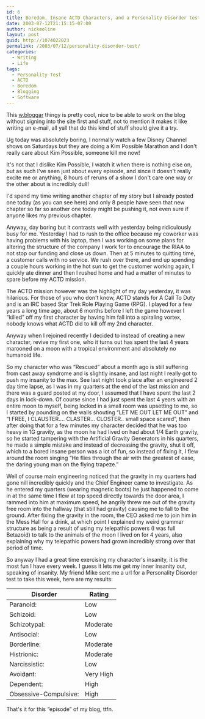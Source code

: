```yaml
---
id: 6
title: Boredom, Insane ACTD Characters, and a Personality Disorder test
date: 2003-07-12T21:15:15-07:00
author: nickmoline
layout: post
guid: http://1074022023
permalink: /2003/07/12/personality-disorder-test/
categories:
  - Writing
  - Life
tags:
  - Personality Test
  - ACTD
  - Boredom
  - Blogging
  - Software
---
```

This [w.bloggar](http://web.archive.org/web/20090503155719/http://www.wbloggar.com/) thingy is pretty cool, nice to be able to work on the blog without signing into the site first and stuff, not to mention it makes it like writing an e-mail, all yall that do this kind of stuff should give it a try.

Ug today was absolutely boring, I normally watch a few Disney Channel shows on Saturdays but they are doing a Kim Possible Marathon and I don't really care about Kim Possible, someone kill me now!

<!--more-->

It's not that I dislike Kim Possible, I watch it when there is nothing else on, but as such I've seen just about every episode, and since it doesn't really excite me or anything, 8 hours of reruns of a show I don't care one way or the other about is incredibly dull!

I'd spend my time writing another chapter of my story but I already posted one today (as you can see here) and only 8 people have seen that new chapter so far so another one today might be pushing it, not even sure if anyone likes my previous chapter.

Anyway, day boring but it contrasts well with yesterday being ridiculously busy for me. Yesterday I had to rush to the office because my coworker was having problems with his laptop, then I was working on some plans for altering the structure of the company I work for to encourage the RIAA to not stop our funding and close us down. Then at 5 minutes to quitting time, a customer calls with no service. We rush over there, and end up spending a couple hours working in the hot sun to get the customer working again, I quickly ate dinner and then I rushed home and had a matter of minutes to spare before my ACTD mission.

The ACTD mission however was the highlight of my day yesterday, it was hilarious. For those of you who don't know, ACTD stands for A Call To Duty and is an IRC based Star Trek Role Playing Game (RPG). I played for a few years a long time ago, about 6 months before I left the game however I &#8220;killed&#8221; off my first character by having him fall into a spiraling vortex, nobody knows what ACTD did to kill off my 2nd character.

Anyway when I rejoined recently I decided to instead of creating a new character, revive my first one, who it turns out has spent the last 4 years marooned on a moon with a tropical environment and absolutely no humanoid life.

So my character who was &#8220;Rescued&#8221; about a month ago is still suffering from cast away syndrome and is slightly insane, and last night I really got to push my insanity to the max. See last night took place after an engineered 2 day time lapse, as I was in my quarters at the end of the last mission and there was a guard posted at my door, I assumed that I have spent the last 2 days in lock-down. Of course since I had just spent the last 4 years with an entire moon to myself, being locked in a small room was upsetting to me, so I started by pounding on the walls shouting &#8220;LET ME OUT LET ME OUT&#8221; and &#8220;I FREE, I CLAUSTER&#8230;. CLASTER&#8230; CLOSTER.. small space scared&#8221;, then after doing that for a few minutes my character decided that he was too heavy in 1G gravity, as the moon he had lived on had about 1/4 Earth gravity, so he started tampering with the Artificial Gravity Generators in his quarters, he made a simple mistake and instead of decreasing the gravity, shut it off, which to a bored insane person was a lot of fun, so instead of fixing it, I flew around the room singing &#8220;He flies through the air with the greatest of ease, the daring young man on the flying trapeze.&#8221;

Well of course main engineering noticed that the gravity in my quarters had gone nill incredibly quickly and the Chief Engineer came to investigate. As he entered my quarters (wearing magnetic boots) he just happened to come in at the same time I flew at top speed directly towards the door area, I rammed into him at maximum speed, he angrily threw me out of the gravity free room into the hallway (that still had gravity) causing me to fall to the ground. After fixing the gravity in the room, the CEO asked me to join him in the Mess Hall for a drink, at which point I explained my weird grammar structure as being a result of using my telepathic powers (I was full Betazoid) to talk to the animals of the moon I lived on for 4 years, also explaining why my telepathic powers had grown incredibly strong over that period of time.

So anyway I had a great time exercising my character's insanity, it is the most fun I have every week. I guess it lets me get my inner insanity out, speaking of insanity. My friend Mike sent me a url for a Personality Disorder test to take this week, here are my results:

| Disorder              | Rating    |
|-----------------------|-----------|
| Paranoid:             | Low       |
| Schizoid:             | Low       |
| Schizotypal:          | Moderate  |
| Antisocial:           | Low       |
| Borderline:           | Moderate  |
| Histrionic:           | Moderate  |
| Narcissistic:         | Low       |
| Avoidant:             | Very High |
| Dependent:            | High      |
| Obsessive-Compulsive: | High      |

That's it for this &#8220;episode&#8221; of my blog, ttfn.